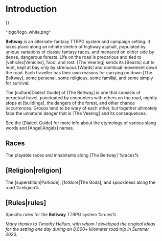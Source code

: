 # Introduction

{}

^logo/logo_white.png^

**Beltway** is an alternate-fantasy TTRPG system and campaign setting. It takes place along an infinite stretch of highway asphalt, populated by unique variations of classic fantasy races, and menaced on either side by dense, dangerous forests. Life on the road is precarious and tied to [vehicles|Vehicles], food, and rest. [The Veering] sends its [Beasts] out to hunt, kept at bay only by strenuous [Wards] and continual movement down the road. Each traveller has their own reasons for carrying on down [The Beltway], some personal, some religious, some familial, and some simply for survival.

The [culture|Dialect Guide] of [The Beltway] is one that consists of perpetual travel, punctuated by encounters with others on the road, nightly stops at [buildings], the dangers of the forest, and other chance occurrences. Groups tend to be wary of each other, but together ultimately face the unnatural danger that is [The Veering] and its consequences.

See the [Dialect Guide] for more info about the etymology of various slang words and [Angel|Angels] names.

## Races
The playable races and inhabitants along [The Beltway]
%races%

## [Religion|religion]
The [superstition|Parkade], [folklore|The Gods], and spookiness along the road
%religion%

## [Rules|rules]
Specific rules for the **Beltway** TTRPG system
%rules%

*Many thanks to Timothy Hellum, with whom I developed the original ideas for the setting one day during an 8,000+ kilometer road trip in Summer 2023.*
